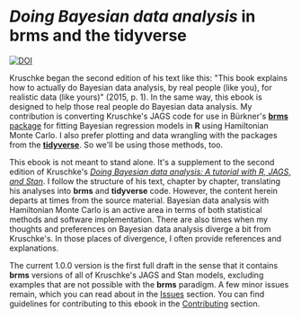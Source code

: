 # *Doing Bayesian data analysis* in brms and the tidyverse

[![DOI](https://zenodo.org/badge/142937787.svg)](https://zenodo.org/badge/latestdoi/142937787)

Kruschke began the second edition of his text like this: "This book explains how to actually do Bayesian data analysis, by real people (like you), for realistic data (like yours)" (2015, p. 1). In the same way, this ebook is designed to help those real people do Bayesian data analysis. My contribution is converting Kruschke's JAGS code for use in Bürkner's [**brms** package](https://github.com/paul-buerkner/brms) for fitting Bayesian regression models in **R** using Hamiltonian Monte Carlo. I also prefer plotting and data wrangling with the packages from the [**tidyverse**](https://www.tidyverse.org/). So we'll be using those methods, too.

This ebook is not meant to stand alone. It's a supplement to the second edition of Kruschke's [*Doing Bayesian data analysis: A tutorial with R, JAGS, and Stan*](https://sites.google.com/site/doingbayesiandataanalysis/). I follow the structure of his text, chapter by chapter, translating his analyses into **brms** and **tidyverse** code. However, the content herein departs at times from the source material. Bayesian data analysis with Hamiltonian Monte Carlo is an active area in terms of both statistical methods and software implementation. There are also times when my thoughts and preferences on Bayesian data analysis diverge a bit from Kruschke's. In those places of divergence, I often provide references and explanations.

The current 1.0.0 version is the first full draft in the sense that it contains **brms** versions of all of Kruschke's JAGS and Stan models, excluding examples that are not possible with the **brms** paradigm. A few minor issues remain, which you can read about in the [Issues](https://github.com/ASKurz/Doing-Bayesian-Data-Analysis-in-brms-and-the-tidyverse/issues) section. You can find guidelines for contributing to this ebook in the [Contributing](https://github.com/ASKurz/Doing-Bayesian-Data-Analysis-in-brms-and-the-tidyverse/blob/master/CONTRIBUTING.md) section.

